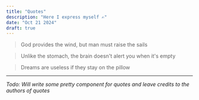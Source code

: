 ```yaml
---
title: "Quotes"
description: "Here I express myself ✍️"
date: "Oct 21 2024"
draft: true
---
```


> God provides the wind, but man must raise the sails

> Unlike the stomach, the brain doesn't alert you when it's empty 
<!-- Arabic proverb -->

> Dreams are useless if they stay on the pillow

---
*Todo: Will write some pretty component for quotes and leave credits to the authors of quotes*